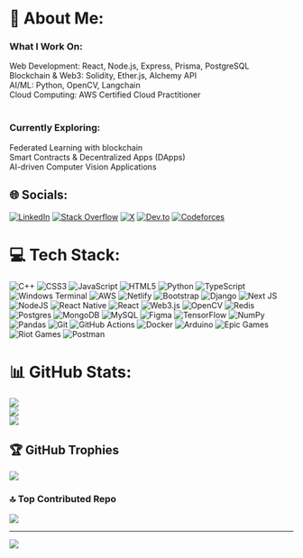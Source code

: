 # 💫 About Me:
### What I Work On:
Web Development: React, Node.js, Express, Prisma, PostgreSQL<br>Blockchain & Web3: Solidity, Ether.js, Alchemy API<br>AI/ML: Python, OpenCV, Langchain<br>Cloud Computing: AWS Certified Cloud Practitioner<br><br>
### Currently Exploring:
Federated Learning with blockchain <br>Smart Contracts & Decentralized Apps (DApps)<br>AI-driven Computer Vision Applications

## 🌐 Socials:
[![LinkedIn](https://img.shields.io/badge/LinkedIn-%230077B5.svg?logo=linkedin&logoColor=white)](https://www.linkedin.com/in/nikhil-sai-manam/) [![Stack Overflow](https://img.shields.io/badge/-Stackoverflow-FE7A16?logo=stack-overflow&logoColor=white)](https://stackoverflow.com/users/29412577/nikhil-sai-manam) [![X](https://img.shields.io/badge/X-black.svg?logo=X&logoColor=white)](https://x.com/nikhi23501) [![Dev.to](https://img.shields.io/badge/Dev.to-0A0A0A?logo=devdotto&logoColor=white)](https://dev.to/nikhil_sai_40a3a8682affa6) [![Codeforces](https://img.shields.io/badge/Codeforces-%23150458.svg?logo=codeforces&logoColor=white)](https://codeforces.com/profile/Ghost056)

# 💻 Tech Stack:
![C++](https://img.shields.io/badge/c++-%2300599C.svg?style=flat-square&logo=c%2B%2B&logoColor=white) ![CSS3](https://img.shields.io/badge/css3-%231572B6.svg?style=flat-square&logo=css3&logoColor=white) ![JavaScript](https://img.shields.io/badge/javascript-%23323330.svg?style=flat-square&logo=javascript&logoColor=%23F7DF1E) ![HTML5](https://img.shields.io/badge/html5-%23E34F26.svg?style=flat-square&logo=html5&logoColor=white) ![Python](https://img.shields.io/badge/python-3670A0?style=flat-square&logo=python&logoColor=ffdd54) ![TypeScript](https://img.shields.io/badge/typescript-%23007ACC.svg?style=flat-square&logo=typescript&logoColor=white) ![Windows Terminal](https://img.shields.io/badge/Windows%20Terminal-%234D4D4D.svg?style=flat-square&logo=windows-terminal&logoColor=white) ![AWS](https://img.shields.io/badge/AWS-%23FF9900.svg?style=flat-square&logo=amazon-aws&logoColor=white) ![Netlify](https://img.shields.io/badge/netlify-%23000000.svg?style=flat-square&logo=netlify&logoColor=#00C7B7) ![Bootstrap](https://img.shields.io/badge/bootstrap-%238511FA.svg?style=flat-square&logo=bootstrap&logoColor=white) ![Django](https://img.shields.io/badge/django-%23092E20.svg?style=flat-square&logo=django&logoColor=white) ![Next JS](https://img.shields.io/badge/Next-black?style=flat-square&logo=next.js&logoColor=white) ![NodeJS](https://img.shields.io/badge/node.js-6DA55F?style=flat-square&logo=node.js&logoColor=white) ![React Native](https://img.shields.io/badge/react_native-%2320232a.svg?style=flat-square&logo=react&logoColor=%2361DAFB) ![React](https://img.shields.io/badge/react-%2320232a.svg?style=flat-square&logo=react&logoColor=%2361DAFB) ![Web3.js](https://img.shields.io/badge/web3.js-F16822?style=flat-square&logo=web3.js&logoColor=white) ![OpenCV](https://img.shields.io/badge/opencv-%23white.svg?style=flat-square&logo=opencv&logoColor=white) ![Redis](https://img.shields.io/badge/redis-%23DD0031.svg?style=flat-square&logo=redis&logoColor=white) ![Postgres](https://img.shields.io/badge/postgres-%23316192.svg?style=flat-square&logo=postgresql&logoColor=white) ![MongoDB](https://img.shields.io/badge/MongoDB-%234ea94b.svg?style=flat-square&logo=mongodb&logoColor=white) ![MySQL](https://img.shields.io/badge/mysql-4479A1.svg?style=flat-square&logo=mysql&logoColor=white) ![Figma](https://img.shields.io/badge/figma-%23F24E1E.svg?style=flat-square&logo=figma&logoColor=white) ![TensorFlow](https://img.shields.io/badge/TensorFlow-%23FF6F00.svg?style=flat-square&logo=TensorFlow&logoColor=white) ![NumPy](https://img.shields.io/badge/numpy-%23013243.svg?style=flat-square&logo=numpy&logoColor=white) ![Pandas](https://img.shields.io/badge/pandas-%23150458.svg?style=flat-square&logo=pandas&logoColor=white) ![Git](https://img.shields.io/badge/git-%23F05033.svg?style=flat-square&logo=git&logoColor=white) ![GitHub Actions](https://img.shields.io/badge/github%20actions-%232671E5.svg?style=flat-square&logo=githubactions&logoColor=white) ![Docker](https://img.shields.io/badge/docker-%230db7ed.svg?style=flat-square&logo=docker&logoColor=white) ![Arduino](https://img.shields.io/badge/-Arduino-00979D?style=flat-square&logo=Arduino&logoColor=white) ![Epic Games](https://img.shields.io/badge/epicgames-%23313131.svg?style=flat-square&logo=epicgames&logoColor=white) ![Riot Games](https://img.shields.io/badge/riotgames-D32936.svg?style=flat-square&logo=riotgames&logoColor=white) ![Postman](https://img.shields.io/badge/Postman-FF6C37?style=flat-square&logo=postman&logoColor=white)

# 📊 GitHub Stats:
![](https://github-readme-stats.vercel.app/api?username=NikhilSai5&theme=dark&hide_border=false&include_all_commits=false&count_private=true)<br/>
![](https://github-readme-streak-stats.herokuapp.com/?user=NikhilSai5&theme=dark&hide_border=false)<br/>
![](https://github-readme-stats.vercel.app/api/top-langs/?username=NikhilSai5&theme=dark&hide_border=false&include_all_commits=false&count_private=true&layout=compact)

## 🏆 GitHub Trophies
![](https://github-profile-trophy.vercel.app/?username=NikhilSai5&theme=radical&no-frame=true&no-bg=false&margin-w=4)

### 🔝 Top Contributed Repo
![](https://github-contributor-stats.vercel.app/api?username=NikhilSai5&limit=5&theme=dark&combine_all_yearly_contributions=true)

---
[![](https://visitcount.itsvg.in/api?id=NikhilSai5&icon=0&color=0)](https://visitcount.itsvg.in)

<!-- Proudly created with GPRM ( https://gprm.itsvg.in ) -->
